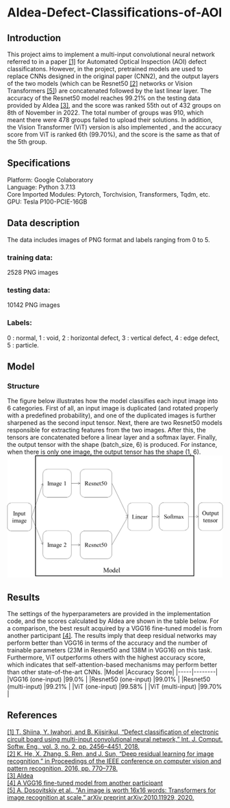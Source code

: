 # AIdea-Defect-Classifications-of-AOI
## Introduction
This project aims to implement a multi-input convolutional neural network referred to in a paper [[1]](https://www.graphyonline.com/archives/IJCSE/2018/IJCSE-137/) for Automated Optical Inspection (AOI) defect classificatons. However, in the project, pretrained models are used to replace CNNs designed in the original paper (CNN2), and the output layers of the two models (which can be Resnet50 [[2]](https://openaccess.thecvf.com/content_cvpr_2016/html/He_Deep_Residual_Learning_CVPR_2016_paper.html) networks or Vision Transformers [[5]](https://arxiv.org/pdf/2010.11929.pdf)) are concatenated followed by the last linear layer. The accuracy of the Resnet50 model reaches 99.21% on the testing data provided by AIdea [[3]](https://aidea-web.tw/topic/285ef3be-44eb-43dd-85cc-f0388bf85ea4), and the score was ranked 55th out of 432 groups on 8th of November in 2022. The total number of groups was 910, which meant there were 478 groups failed to upload their solutions. In addition, the Vision Transformer (ViT) version is also implemented , and the accuracy score from ViT is ranked 6th (99.70%), and the score is the same as that of the 5th group.  
## Specifications
Platform: Google Colaboratory  
Language: Python 3.7.13  
Core Imported Modules: Pytorch, Torchvision, Transformers, Tqdm, etc.  
GPU: Tesla P100-PCIE-16GB  
## Data description
The data includes images of PNG format and labels ranging from 0 to 5.  
### training data: 
2528 PNG images
### testing data: 
10142 PNG images
### Labels: 
0 : normal,
1 : void,
2 : horizontal defect,
3 : vertical defect,
4 : edge defect,
5 : particle.  
## Model
### Structure
The figure below illustrates how the model classifies each input image into 6 categories. First of all, an input image is duplicated (and rotated properly with a predefined probability), and one of the duplicated images is further sharpened as the second input tensor. Next, there are two Resnet50 models responsible for extracting features from the two images. After this, the tensors are concatenated before a linear layer and a softmax layer. Finally, the output tensor with the shape (batch_size, 6) is produced. For instance, when there is only one image, the output tensor has the shape (1, 6).
![Model](/display_images/model.png)
## Results
The settings of the hyperparameters are provided in the implementation code, and the scores calculated by AIdea are shown in the table below. For a comparison, the best result acquired by a VGG16 fine-tuned model is from another participant [[4]](https://github.com/hcygeorge/aoi_defect_detection). The results imply that deep residual networks may perform better than VGG16 in terms of the accuracy and the number of trainable parameters (23M in Resnet50 and 138M in VGG16) on this task. Furthermore, ViT outperforms others with the highest accuracy score, which indicates that self-attention-based mechanisms may perform better than other state-of-the-art CNNs.
|Model |Accuracy Score|
|-----|--------|
|VGG16 (one-input)  |99.0% |
|Resnet50 (one-input)     |99.01% |
|Resnet50 (multi-input)   |99.21% |
|ViT (one-input)   |99.58% |
|ViT (multi-input)   |99.70% |
## References
[[1] T. Shiina, Y. Iwahori, and B. Kijsirikul, “Defect classification of electronic circuit board using multi-input convolutional neural network,” Int. J. Comput. Softw. Eng., vol. 3, no. 2, pp. 2456–4451, 2018.](https://www.graphyonline.com/archives/IJCSE/2018/IJCSE-137/)  
[[2] K. He, X. Zhang, S. Ren, and J. Sun, “Deep residual learning for image recognition,” in Proceedings of the IEEE conference on computer vision and pattern recognition, 2016, pp. 770–778.](https://openaccess.thecvf.com/content_cvpr_2016/html/He_Deep_Residual_Learning_CVPR_2016_paper.html)  
[[3] AIdea](https://aidea-web.tw/topic/285ef3be-44eb-43dd-85cc-f0388bf85ea4)  
[[4] A VGG16 fine-tuned model from another participant](https://github.com/hcygeorge/aoi_defect_detection)  
[[5] A. Dosovitskiy et al., “An image is worth 16x16 words: Transformers for image recognition at scale,” arXiv preprint arXiv:2010.11929, 2020.](https://arxiv.org/abs/2010.11929)  
